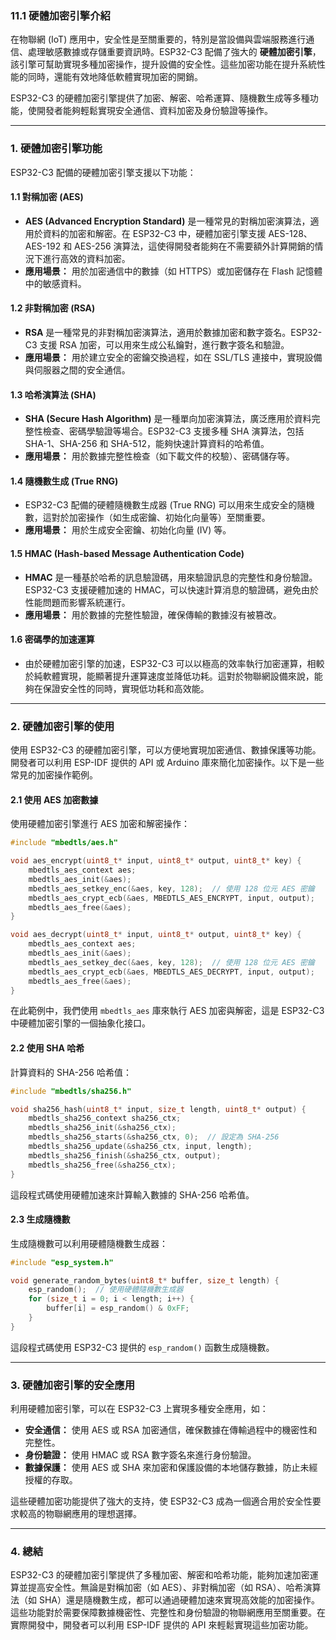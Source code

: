 ### 11.1 **硬體加密引擎介紹**

在物聯網 (IoT) 應用中，安全性是至關重要的，特別是當設備與雲端服務進行通信、處理敏感數據或存儲重要資訊時。ESP32-C3 配備了強大的 **硬體加密引擎**，該引擎可幫助實現多種加密操作，提升設備的安全性。這些加密功能在提升系統性能的同時，還能有效地降低軟體實現加密的開銷。

ESP32-C3 的硬體加密引擎提供了加密、解密、哈希運算、隨機數生成等多種功能，使開發者能夠輕鬆實現安全通信、資料加密及身份驗證等操作。

---

### 1. **硬體加密引擎功能**

ESP32-C3 配備的硬體加密引擎支援以下功能：

#### 1.1 **對稱加密 (AES)**

- **AES (Advanced Encryption Standard)** 是一種常見的對稱加密演算法，適用於資料的加密和解密。在 ESP32-C3 中，硬體加密引擎支援 AES-128、AES-192 和 AES-256 演算法，這使得開發者能夠在不需要額外計算開銷的情況下進行高效的資料加密。
- **應用場景：** 用於加密通信中的數據（如 HTTPS）或加密儲存在 Flash 記憶體中的敏感資料。

#### 1.2 **非對稱加密 (RSA)**

- **RSA** 是一種常見的非對稱加密演算法，適用於數據加密和數字簽名。ESP32-C3 支援 RSA 加密，可以用來生成公私鑰對，進行數字簽名和驗證。
- **應用場景：** 用於建立安全的密鑰交換過程，如在 SSL/TLS 連接中，實現設備與伺服器之間的安全通信。

#### 1.3 **哈希演算法 (SHA)**

- **SHA (Secure Hash Algorithm)** 是一種單向加密演算法，廣泛應用於資料完整性檢查、密碼學驗證等場合。ESP32-C3 支援多種 SHA 演算法，包括 SHA-1、SHA-256 和 SHA-512，能夠快速計算資料的哈希值。
- **應用場景：** 用於數據完整性檢查（如下載文件的校驗）、密碼儲存等。

#### 1.4 **隨機數生成 (True RNG)**

- ESP32-C3 配備的硬體隨機數生成器 (True RNG) 可以用來生成安全的隨機數，這對於加密操作（如生成密鑰、初始化向量等）至關重要。
- **應用場景：** 用於生成安全密鑰、初始化向量 (IV) 等。

#### 1.5 **HMAC (Hash-based Message Authentication Code)**

- **HMAC** 是一種基於哈希的訊息驗證碼，用來驗證訊息的完整性和身份驗證。ESP32-C3 支援硬體加速的 HMAC，可以快速計算消息的驗證碼，避免由於性能問題而影響系統運行。
- **應用場景：** 用於數據的完整性驗證，確保傳輸的數據沒有被篡改。

#### 1.6 **密碼學的加速運算**

- 由於硬體加密引擎的加速，ESP32-C3 可以以極高的效率執行加密運算，相較於純軟體實現，能顯著提升運算速度並降低功耗。這對於物聯網設備來說，能夠在保證安全性的同時，實現低功耗和高效能。

---

### 2. **硬體加密引擎的使用**

使用 ESP32-C3 的硬體加密引擎，可以方便地實現加密通信、數據保護等功能。開發者可以利用 ESP-IDF 提供的 API 或 Arduino 庫來簡化加密操作。以下是一些常見的加密操作範例。

#### 2.1 **使用 AES 加密數據**

使用硬體加密引擎進行 AES 加密和解密操作：

```cpp
#include "mbedtls/aes.h"

void aes_encrypt(uint8_t* input, uint8_t* output, uint8_t* key) {
    mbedtls_aes_context aes;
    mbedtls_aes_init(&aes);
    mbedtls_aes_setkey_enc(&aes, key, 128);  // 使用 128 位元 AES 密鑰
    mbedtls_aes_crypt_ecb(&aes, MBEDTLS_AES_ENCRYPT, input, output);
    mbedtls_aes_free(&aes);
}

void aes_decrypt(uint8_t* input, uint8_t* output, uint8_t* key) {
    mbedtls_aes_context aes;
    mbedtls_aes_init(&aes);
    mbedtls_aes_setkey_dec(&aes, key, 128);  // 使用 128 位元 AES 密鑰
    mbedtls_aes_crypt_ecb(&aes, MBEDTLS_AES_DECRYPT, input, output);
    mbedtls_aes_free(&aes);
}
```

在此範例中，我們使用 `mbedtls_aes` 庫來執行 AES 加密與解密，這是 ESP32-C3 中硬體加密引擎的一個抽象化接口。

#### 2.2 **使用 SHA 哈希**

計算資料的 SHA-256 哈希值：

```cpp
#include "mbedtls/sha256.h"

void sha256_hash(uint8_t* input, size_t length, uint8_t* output) {
    mbedtls_sha256_context sha256_ctx;
    mbedtls_sha256_init(&sha256_ctx);
    mbedtls_sha256_starts(&sha256_ctx, 0);  // 設定為 SHA-256
    mbedtls_sha256_update(&sha256_ctx, input, length);
    mbedtls_sha256_finish(&sha256_ctx, output);
    mbedtls_sha256_free(&sha256_ctx);
}
```

這段程式碼使用硬體加速來計算輸入數據的 SHA-256 哈希值。

#### 2.3 **生成隨機數**

生成隨機數可以利用硬體隨機數生成器：

```cpp
#include "esp_system.h"

void generate_random_bytes(uint8_t* buffer, size_t length) {
    esp_random();  // 使用硬體隨機數生成器
    for (size_t i = 0; i < length; i++) {
        buffer[i] = esp_random() & 0xFF;
    }
}
```

這段程式碼使用 ESP32-C3 提供的 `esp_random()` 函數生成隨機數。

---

### 3. **硬體加密引擎的安全應用**

利用硬體加密引擎，可以在 ESP32-C3 上實現多種安全應用，如：

- **安全通信：** 使用 AES 或 RSA 加密通信，確保數據在傳輸過程中的機密性和完整性。
- **身份驗證：** 使用 HMAC 或 RSA 數字簽名來進行身份驗證。
- **數據保護：** 使用 AES 或 SHA 來加密和保護設備的本地儲存數據，防止未經授權的存取。

這些硬體加密功能提供了強大的支持，使 ESP32-C3 成為一個適合用於安全性要求較高的物聯網應用的理想選擇。

---

### 4. **總結**

ESP32-C3 的硬體加密引擎提供了多種加密、解密和哈希功能，能夠加速加密運算並提高安全性。無論是對稱加密（如 AES）、非對稱加密（如 RSA）、哈希演算法（如 SHA）還是隨機數生成，都可以通過硬體加速來實現高效能的加密操作。這些功能對於需要保障數據機密性、完整性和身份驗證的物聯網應用至關重要。在實際開發中，開發者可以利用 ESP-IDF 提供的 API 來輕鬆實現這些加密功能。